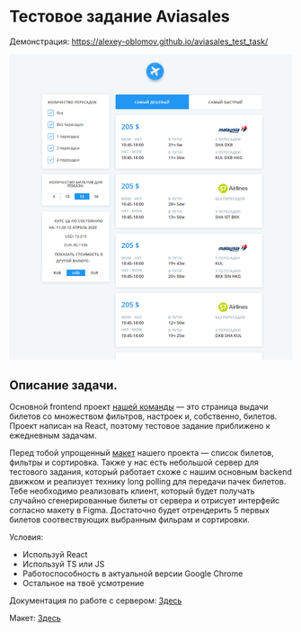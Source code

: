 <h1>Тестовое задание Aviasales</h1>

Демонстрация:
https://alexey-oblomov.github.io/aviasales_test_task/

![alt text](/screenshot.png)

<h2>Описание задачи.</h2>

Основной frontend проект <a href="https://github.com/KosyanMedia/test-tasks/tree/master/aviasales_frontend">нашей команды</a> — это страница выдачи билетов со множеством фильтров, настроек и, собственно, билетов. Проект написан на React, поэтому тестовое задание приближено к ежедневным задачам.

Перед тобой упрощенный <a href="https://www.figma.com/file/4fQe1lEbo4DARjvNtaU0uJ/Aviasales-test-task">макет</a> нашего проекта — список билетов, фильтры и сортировка. Также у нас есть небольшой сервер для тестового задания, который работает схоже с нашим основным backend движком и реализует технику long polling для передачи пачек билетов. Тебе необходимо реализовать клиент, который будет получать случайно сгенерированные билеты от сервера и отрисует интерфейс согласно макету в Figma. Достаточно будет отрендерить 5 первых билетов соотвествующих выбранным фильрам и сортировки.

Условия:

<ul>
<li>Используй React</li>
<li>Используй TS или JS</li>
<li>Работоспособность в актуальной версии Google Chrome</li>
<li>Остальное на твоё усмотрение</li>
</ul>

Документация по работе с сервером: <a href="https://github.com/KosyanMedia/test-tasks/blob/master/aviasales_frontend/server.md">Здесь</a>

Макет: <a href="https://www.figma.com/file/4fQe1lEbo4DARjvNtaU0uJ/Aviasales-test-task">Здесь</a>
